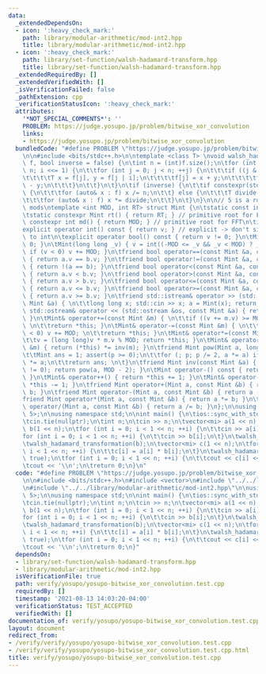 ```yaml
---
data:
  _extendedDependsOn:
  - icon: ':heavy_check_mark:'
    path: library/modular-arithmetic/mod-int2.hpp
    title: library/modular-arithmetic/mod-int2.hpp
  - icon: ':heavy_check_mark:'
    path: library/set-function/walsh-hadamard-transform.hpp
    title: library/set-function/walsh-hadamard-transform.hpp
  _extendedRequiredBy: []
  _extendedVerifiedWith: []
  _isVerificationFailed: false
  _pathExtension: cpp
  _verificationStatusIcon: ':heavy_check_mark:'
  attributes:
    '*NOT_SPECIAL_COMMENTS*': ''
    PROBLEM: https://judge.yosupo.jp/problem/bitwise_xor_convolution
    links:
    - https://judge.yosupo.jp/problem/bitwise_xor_convolution
  bundledCode: "#define PROBLEM \"https://judge.yosupo.jp/problem/bitwise_xor_convolution\"\
    \n\n#include <bits/stdc++.h>\n\ntemplate <class T> \nvoid walsh_hadamard_transformation(std::vector<T>&\
    \ f, bool inverse = false) {\n\tint n = (int)f.size();\n\tfor (int i = 1; i <\
    \ n; i <<= 1) {\n\t\tfor (int j = 0; j < n; ++j) {\n\t\t\tif ((j & i) == 0) {\n\
    \t\t\t\tT x = f[j], y = f[j | i];\n\t\t\t\tf[j] = x + y;\n\t\t\t\tf[j | i] = x\
    \ - y;\n\t\t\t}\n\t\t}\n\t}\n\tif (inverse) {\n\t\tif constexpr(std::is_integral<T>::value)\
    \ {\n\t\t\tfor (auto& x : f) x /= n;\n\t\t} else {\n\t\t\tT divide = T(1) / T(f.size());\n\
    \t\t\tfor (auto& x : f) x *= divide;\n\t\t}\n\t}\n}\n\n// 5 is a root of both\
    \ mods\ntemplate <int MOD, int RT> struct Mint {\n\tstatic const int mod = MOD;\n\
    \tstatic constexpr Mint rt() { return RT; } // primitive root for FFT\n\tstatic\
    \ constexpr int md() { return MOD; } // primitive root for FFT\n\tint v; \n\t\
    explicit operator int() const { return v; } // explicit -> don't silently convert\
    \ to int\n\texplicit operator bool() const { return v != 0; }\n\tMint() { v =\
    \ 0; }\n\tMint(long long _v) { v = int((-MOD <= _v && _v < MOD) ? _v : _v % MOD);\
    \ if (v < 0) v += MOD; }\n\tfriend bool operator==(const Mint &a, const Mint &b)\
    \ { return a.v == b.v; }\n\tfriend bool operator!=(const Mint &a, const Mint &b)\
    \ { return !(a == b); }\n\tfriend bool operator<(const Mint &a, const Mint &b)\
    \ { return a.v < b.v; }\n\tfriend bool operator>(const Mint &a, const Mint &b)\
    \ { return a.v > b.v; }\n\tfriend bool operator<=(const Mint &a, const Mint &b)\
    \ { return a.v <= b.v; }\n\tfriend bool operator>=(const Mint &a, const Mint &b)\
    \ { return a.v >= b.v; }\n\tfriend std::istream& operator >> (std::istream &in,\
    \ Mint &a) { \n\t\tlong long x; std::cin >> x; a = Mint(x); return in; }\n\tfriend\
    \ std::ostream& operator << (std::ostream &os, const Mint &a) { return os << a.v;\
    \ }\n\tMint& operator+=(const Mint &m) { \n\t\tif ((v += m.v) >= MOD) v -= MOD;\
    \ \n\t\treturn *this; }\n\tMint& operator-=(const Mint &m) { \n\t\tif ((v -= m.v)\
    \ < 0) v += MOD; \n\t\treturn *this; }\n\tMint& operator*=(const Mint &m) { \n\
    \t\tv = (long long)v * m.v % MOD; return *this; }\n\tMint& operator/=(const Mint\
    \ &m) { return (*this) *= inv(m); }\n\tfriend Mint pow(Mint a, long long p) {\n\
    \t\tMint ans = 1; assert(p >= 0);\n\t\tfor (; p; p /= 2, a *= a) if (p & 1) ans\
    \ *= a;\n\t\treturn ans; \n\t}\n\tfriend Mint inv(const Mint &a) { assert(a.v\
    \ != 0); return pow(a, MOD - 2); }\n\tMint operator-() const { return Mint(-v);\
    \ }\n\tMint& operator++() { return *this += 1; }\n\tMint& operator--() { return\
    \ *this -= 1; }\n\tfriend Mint operator+(Mint a, const Mint &b) { return a +=\
    \ b; }\n\tfriend Mint operator-(Mint a, const Mint &b) { return a -= b; }\n\t\
    friend Mint operator*(Mint a, const Mint &b) { return a *= b; }\n\tfriend Mint\
    \ operator/(Mint a, const Mint &b) { return a /= b; }\n};\n\nusing mi = Mint<998244353,\
    \ 5>;\n\nusing namespace std;\n\nint main() {\n\tios::sync_with_stdio(false);\n\
    \tcin.tie(nullptr);\n\tint n;\n\tcin >> n;\n\tvector<mi> a(1 << n);\n\tvector<mi>\
    \ b(1 << n);\n\tfor (int i = 0; i < 1 << n; ++i) {\n\t\tcin >> a[i];\n\t}\n\t\
    for (int i = 0; i < 1 << n; ++i) {\n\t\tcin >> b[i];\n\t}\n\twalsh_hadamard_transformation(a);\n\
    \twalsh_hadamard_transformation(b);\n\tvector<mi> c(1 << n);\n\tfor (int i = 0;\
    \ i < 1 << n; ++i) {\n\t\tc[i] = a[i] * b[i];\n\t}\n\twalsh_hadamard_transformation(c,\
    \ true);\n\tfor (int i = 0; i < 1 << n; ++i) {\n\t\tcout << c[i] << ' ';\n\t}\n\
    \tcout << '\\n';\n\treturn 0;\n}\n"
  code: "#define PROBLEM \"https://judge.yosupo.jp/problem/bitwise_xor_convolution\"\
    \n\n#include <bits/stdc++.h>\n#include <vector>\n#include \"../../library/set-function/walsh-hadamard-transform.hpp\"\
    \n#include \"../../library/modular-arithmetic/mod-int2.hpp\"\n\nusing mi = Mint<998244353,\
    \ 5>;\n\nusing namespace std;\n\nint main() {\n\tios::sync_with_stdio(false);\n\
    \tcin.tie(nullptr);\n\tint n;\n\tcin >> n;\n\tvector<mi> a(1 << n);\n\tvector<mi>\
    \ b(1 << n);\n\tfor (int i = 0; i < 1 << n; ++i) {\n\t\tcin >> a[i];\n\t}\n\t\
    for (int i = 0; i < 1 << n; ++i) {\n\t\tcin >> b[i];\n\t}\n\twalsh_hadamard_transformation(a);\n\
    \twalsh_hadamard_transformation(b);\n\tvector<mi> c(1 << n);\n\tfor (int i = 0;\
    \ i < 1 << n; ++i) {\n\t\tc[i] = a[i] * b[i];\n\t}\n\twalsh_hadamard_transformation(c,\
    \ true);\n\tfor (int i = 0; i < 1 << n; ++i) {\n\t\tcout << c[i] << ' ';\n\t}\n\
    \tcout << '\\n';\n\treturn 0;\n}"
  dependsOn:
  - library/set-function/walsh-hadamard-transform.hpp
  - library/modular-arithmetic/mod-int2.hpp
  isVerificationFile: true
  path: verify/yosupo/yosupo-bitwise_xor_convolution.test.cpp
  requiredBy: []
  timestamp: '2021-08-13 14:03:20-04:00'
  verificationStatus: TEST_ACCEPTED
  verifiedWith: []
documentation_of: verify/yosupo/yosupo-bitwise_xor_convolution.test.cpp
layout: document
redirect_from:
- /verify/verify/yosupo/yosupo-bitwise_xor_convolution.test.cpp
- /verify/verify/yosupo/yosupo-bitwise_xor_convolution.test.cpp.html
title: verify/yosupo/yosupo-bitwise_xor_convolution.test.cpp
---
```

